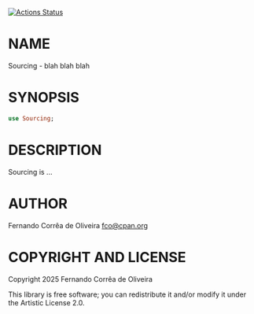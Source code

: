 [![Actions Status](https://github.com/FCO/Sourcing/actions/workflows/test.yml/badge.svg)](https://github.com/FCO/Sourcing/actions)

NAME
====

Sourcing - blah blah blah

SYNOPSIS
========

```raku
use Sourcing;
```

DESCRIPTION
===========

Sourcing is ...

AUTHOR
======

Fernando Corrêa de Oliveira <fco@cpan.org>

COPYRIGHT AND LICENSE
=====================

Copyright 2025 Fernando Corrêa de Oliveira

This library is free software; you can redistribute it and/or modify it under the Artistic License 2.0.

